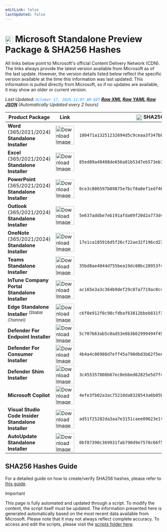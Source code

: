 ```yaml
---
editLink: false
lastUpdated: false
---
```

# <img src="/images/Microsoft_Logo.webp" alt="image" width="25" style="vertical-align: middle; display: inline-block;" /> Microsoft Standalone Preview Package & SHA256 Hashes

<span class="extra-small">All links below point to Microsoft's official Content Delivery Network (CDN).</span>
<span class="extra-small">The links always provide the latest version available from Microsoft as of the last update. However, the version details listed below reflect the specific version available at the time this information was last updated. This information is pulled directly from Microsoft, so if no updates are available, it may show an older or current version.</span>

<span class="extra-small">_Last Updated: <code style="color : dodgerblue">October 17, 2025 11:07 AM EDT</code> [**_Raw XML_**](https://github.com/cocopuff2u/MOFA/blob/main/latest_raw_files/macos_standalone_preview.xml) [**_Raw YAML_**](https://github.com/cocopuff2u/MOFA/blob/main/latest_raw_files/macos_standalone_preview.yaml) [**_Raw JSON_**](https://github.com/cocopuff2u/MOFA/blob/main/latest_raw_files/macos_standalone_preview.json)
 (Automatically Updated every 2 hours)_</span>

| **Product Package** | **Link** | **<img src="/images/sha-256.png" alt="image" width="20" style="vertical-align: middle; display: inline-block;" /> SHA256 Hash <img src="/images/sha-256.png" alt="image" width="20" style="vertical-align: middle; display: inline-block;" />** |
|----------------------|----------|------------------|
| **Word** (365/2021/2024) **Standalone Installer** | <a href="https://res.public.onecdn.static.microsoft/mro1cdnstorage/1ac37578-5a24-40fb-892e-b89d85b6dfaa/MacAutoupdate/Microsoft_Word_16.102.25101223_Updater.pkg"><img src="/images/2025/Word.webp" alt="Download Image" width="60"></a> | `180471a13251232694d5c9ceaa3f347b8a3f484437030c00042f167e062ab766` |
| **Excel** (365/2021/2024) **Standalone Installer** | <a href="https://res.public.onecdn.static.microsoft/mro1cdnstorage/1ac37578-5a24-40fb-892e-b89d85b6dfaa/MacAutoupdate/Microsoft_Excel_16.102.25101223_Updater.pkg"><img src="/images/2025/Excel.webp" alt="Download Image" width="60"></a> | `85ed09a48408de656a81b53d7eb573eb1aee48145ad058701964685eb45039a5` |
| **PowerPoint** (365/2021/2024) **Standalone Installer** | <a href="https://res.public.onecdn.static.microsoft/mro1cdnstorage/1ac37578-5a24-40fb-892e-b89d85b6dfaa/MacAutoupdate/Microsoft_PowerPoint_16.102.25101223_Updater.pkg"><img src="/images/2025/PowerPoint.webp" alt="Download Image" width="60"></a> | `0ce3c806597b89875e7bcf8a0ef1edf46c522f5c0e05a732b923eac1f02b93d9` |
| **Outlook** (365/2021/2024) **Standalone Installer**| <a href="https://res.public.onecdn.static.microsoft/mro1cdnstorage/1ac37578-5a24-40fb-892e-b89d85b6dfaa/MacAutoupdate/Microsoft_Outlook_16.102.25101223_Updater.pkg"><img src="/images/2025/Outlook.webp" alt="Download Image" width="60"></a> | `5e637addbe7eb191afda09f20d2a773d444352e24b46c201319e84833250803d` |
| **OneNote** (365/2021/2024) **Standalone Installer** | <a href="https://res.public.onecdn.static.microsoft/mro1cdnstorage/1ac37578-5a24-40fb-892e-b89d85b6dfaa/MacAutoupdate/Microsoft_OneNote_16.102.25101223_Updater.pkg"><img src="/images/2025/OneNote.webp" alt="Download Image" width="60"></a> | `17e1ca185916d5f26cf22ae32f196cd27546ccfe2b86354e7085714ba1e9a224` |
| **Teams Standalone Installer** | <a href="https://statics.teams.cdn.office.net/production-osx/25275.2602.4021.9366/MicrosoftTeams.pkg"><img src="/images/2025/Teams.webp" alt="Download Image" width="60"></a> | `35bd8ae4044d755bea19dc08bc28953f484032e6891f8feee8a37cb37afd4042` |
| **InTune Company Portal Standalone Installer** | <a href="https://officecdnmac.microsoft.com/pr/1ac37578-5a24-40fb-892e-b89d85b6dfaa/MacAutoupdate/CompanyPortal_5.2508.1-Upgrade.pkg"><img src="/images/companyportal.png" alt="Download Image" width="60"></a> | `ac165e3a3c364b9def29c07a7719ac0c4fd541309dbdb1e3a57485bedb8f526d` |
| **Edge Standalone Installer** <sup>_(Stable Channel)_</sup> | <a href="https://officecdn-microsoft-com.akamaized.net/pr/03adf619-38c6-4249-95ff-4a01c0ffc962/MacAutoupdate/MicrosoftEdgeUpdate-134.0.3124.51.pkg"><img src="/images/edge_app.png" alt="Download Image" width="60"></a> | `c6f0e912f0c98cfdbaf63812bbeb831f3ab003c99c9de4882ddee75a0ce64559` |
| **Defender For Endpoint Installer** | <a href="https://officecdnmac.microsoft.com/pr/1ac37578-5a24-40fb-892e-b89d85b6dfaa/MacAutoupdate/wdav-upgrade.pkg"><img src="/images/defender_512x512x32.png" alt="Download Image" width="60"></a> | `5c707b63ab5c0ad53e6b3b62999494f45c5c6eb6b4f564b73972429244d55aa4` |
| **Defender For Consumer Installer** | <a href="https://officecdnmac.microsoft.com/pr/1ac37578-5a24-40fb-892e-b89d85b6dfaa/MacAutoupdate/Microsoft_Defender_101.25082.0006_Individuals_Installer.pkg"><img src="/images/defender_512x512x32.png" alt="Download Image" width="60"></a> | `4b4a4c06988d7eff45a790dbd3b62f5ee821f5887cb0085a1e59f93ea1a25cf2` |
| **Defender Shim Installer** | <a href="https://officecdnmac.microsoft.com/pr/1ac37578-5a24-40fb-892e-b89d85b6dfaa/MacAutoupdate/Microsoft_Defender_101.24080.0001_Individuals_Shim_Installer.pkg"><img src="/images/defender_512x512x32.png" alt="Download Image" width="60"></a> | `3c455357808b67ec0ebbed62825e5d7f4652f3f53a1d3d58510e82099981bb51` |
| **Microsoft Copilot** | <a href="https://res.public.onecdn.static.microsoft/mro1cdnstorage/1ac37578-5a24-40fb-892e-b89d85b6dfaa/MacAutoupdate/Microsoft_365_Copilot_universal_1.2510.1301_Updater.pkg"><img src="/images/2025/Copilot.webp" alt="Download Image" width="60"></a> | `4efe3fb02a3ac75210da8328543a6b05b3dca78bedde49a0cc0814e9b6d700cf` |
| **Visual Studio Code Insider Standalone Installer** | <a href="https://vscode.download.prss.microsoft.com/dbazure/download/insider/ec8586ef251f560f4deaaa205d67bc32213b5055/VSCode-darwin-universal.zip"><img src="/images/2021/Code_Insider.webp" alt="Download Image" width="60"></a> | `ad51f25282da3aa7e3151caee09623e1ff16d31fdaea3879fcac31e8dc6f121e` |
| **AutoUpdate Standalone Installer** | <a href="https://officecdnmac.microsoft.com/pr/1ac37578-5a24-40fb-892e-b89d85b6dfaa/MacAutoupdate/Microsoft_AutoUpdate_4.80.25092610_Updater.pkg"><img src="/images/autoupdate.png" alt="Download Image" width="60"></a> | `0bf87390c369931fab790d9e7570c66f5f160e0c120b4bc0564bfacffcb74742` |

## SHA256 Hashes Guide

For a detailed guide on how to create/verify SHA256 hashes, please refer to [this guide](/guides/how_to_sha256).

> [!IMPORTANT]
> This page is fully automated and updated through a script. To modify the content, the script itself must be updated. The information presented here is generated automatically based on the most recent data available from Microsoft. Please note that it may not always reflect complete accuracy. To access and edit the scripts, please visit the [scripts folder here](https://github.com/cocopuff2u/MOFA_WEBSITE/tree/main/update_readme_scripts).
